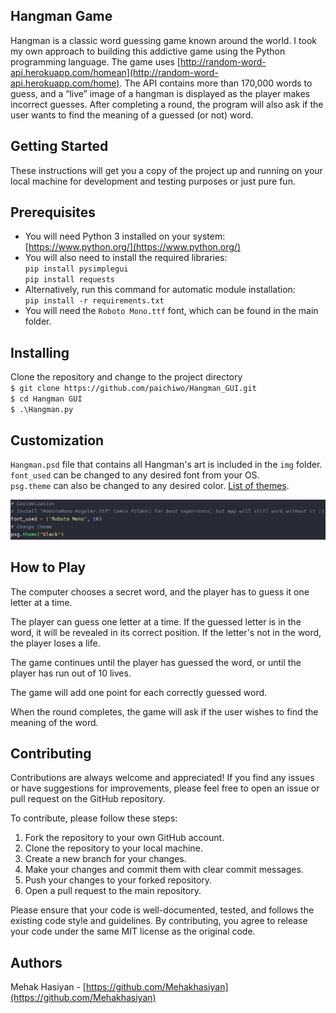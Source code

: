 ## **Hangman Game**

Hangman is a classic word guessing game known around the world. I took my own approach to building this addictive game using the Python programming language. The game uses [http://random-word-api.herokuapp.com/homean](http://random-word-api.herokuapp.com/home). The API contains more than 170,000 words to guess, and a “live” image of a hangman is displayed as the player makes incorrect guesses. After completing a round, the program will also ask if the user wants to find the meaning of a guessed (or not) word.

## Getting Started

These instructions will get you a copy of the project up and running on your local machine for development and testing purposes or just pure fun.

## Prerequisites

*   You will need Python 3 installed on your system: [https://www.python.org/](https://www.python.org/)
*   You will also need to install the required libraries:  
    `pip install pysimplegui`  
    `pip install requests`
*   Alternatively, run this command for automatic module installation:  
    `pip install -r requirements.txt`
*   You will need the `Roboto Mono.ttf` font, which can be found in the main folder.

## Installing

Clone the repository and change to the project directory  
`$ git clone https://github.com/paichiwo/Hangman_GUI.git`  
`$ cd Hangman GUI`  
`$ .\Hangman.py`

## Customization

`Hangman.psd` file that contains all Hangman's art is included in the `img` folder.  
`font_used` can be changed to any desired font from your OS.  
`psg.theme` can also be changed to any desired color. [List of themes](https://media.geeksforgeeks.org/wp-content/uploads/20200511200254/f19.jpg).

![](screenshot/hang0.png)

## How to Play

The computer chooses a secret word, and the player has to guess it one letter at a time.

The player can guess one letter at a time. If the guessed letter is in the word, it will be revealed in its correct position. If the letter's not in the word, the player loses a life.

The game continues until the player has guessed the word, or until the player has run out of 10 lives.

The game will add one point for each correctly guessed word.

When the round completes, the game will ask if the user wishes to find the meaning of the word.

## **Contributing**

Contributions are always welcome and appreciated! If you find any issues or have suggestions for improvements, please feel free to open an issue or pull request on the GitHub repository.

To contribute, please follow these steps:

1.  Fork the repository to your own GitHub account.
2.  Clone the repository to your local machine.
3.  Create a new branch for your changes.
4.  Make your changes and commit them with clear commit messages.
5.  Push your changes to your forked repository.
6.  Open a pull request to the main repository.

Please ensure that your code is well-documented, tested, and follows the existing code style and guidelines. By contributing, you agree to release your code under the same MIT license as the original code.

## Authors

Mehak Hasiyan - [https://github.com/Mehakhasiyan](https://github.com/Mehakhasiyan)
